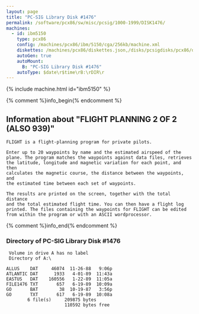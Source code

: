 ```yaml
---
layout: page
title: "PC-SIG Library Disk #1476"
permalink: /software/pcx86/sw/misc/pcsig/1000-1999/DISK1476/
machines:
  - id: ibm5150
    type: pcx86
    config: /machines/pcx86/ibm/5150/cga/256kb/machine.xml
    diskettes: /machines/pcx86/diskettes.json,/disks/pcsigdisks/pcx86/diskettes.json
    autoGen: true
    autoMount:
      B: "PC-SIG Library Disk #1476"
    autoType: $date\r$time\rB:\rDIR\r
---
```


{% include machine.html id="ibm5150" %}

{% comment %}info_begin{% endcomment %}

## Information about "FLIGHT PLANNING 2 OF 2 (ALSO 939)"

    FLIGHT is a flight-planning program for private pilots.
    
    Enter up to 20 waypoints by name and the estimated airspeed of the
    plane. The program matches the waypoints against data files, retrieves
    the latitude, longitude and magnetic variation for each point, and then
    calculates the magnetic course, the distance between the waypoints, and
    the estimated time between each set of waypoints.
    
    The results are printed on the screen, together with the total distance
    and the total estimated flight time. You can then have a flight log
    printed. The files containing the waypoints for FLIGHT can be edited
    from within the program or with an ASCII wordprocessor.
{% comment %}info_end{% endcomment %}


### Directory of PC-SIG Library Disk #1476

     Volume in drive A has no label
     Directory of A:\

    ALLUS    DAT     46074  11-26-88   9:06p
    ATLANTIC DAT      1933   4-01-89  11:43a
    EASTUS   DAT    160556   1-22-89  11:05a
    FILE1476 TXT       657   6-19-89  10:09a
    GO       BAT        38  10-19-87   3:56p
    GO       TXT       617   6-19-89  10:08a
            6 file(s)     209875 bytes
                          110592 bytes free
